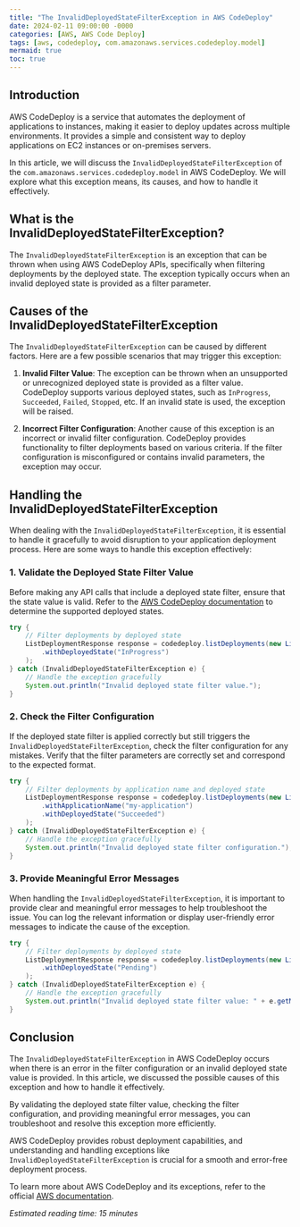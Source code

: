 ```yaml
---
title: "The InvalidDeployedStateFilterException in AWS CodeDeploy"
date: 2024-02-11 09:00:00 -0000
categories: [AWS, AWS Code Deploy]
tags: [aws, codedeploy, com.amazonaws.services.codedeploy.model]
mermaid: true
toc: true
---
```



## Introduction

AWS CodeDeploy is a service that automates the deployment of applications to instances, making it easier to deploy updates across multiple environments. It provides a simple and consistent way to deploy applications on EC2 instances or on-premises servers.

In this article, we will discuss the `InvalidDeployedStateFilterException` of the `com.amazonaws.services.codedeploy.model` in AWS CodeDeploy. We will explore what this exception means, its causes, and how to handle it effectively.

## What is the InvalidDeployedStateFilterException?

The `InvalidDeployedStateFilterException` is an exception that can be thrown when using AWS CodeDeploy APIs, specifically when filtering deployments by the deployed state. The exception typically occurs when an invalid deployed state is provided as a filter parameter.

## Causes of the InvalidDeployedStateFilterException

The `InvalidDeployedStateFilterException` can be caused by different factors. Here are a few possible scenarios that may trigger this exception:

1. **Invalid Filter Value**: The exception can be thrown when an unsupported or unrecognized deployed state is provided as a filter value. CodeDeploy supports various deployed states, such as `InProgress`, `Succeeded`, `Failed`, `Stopped`, etc. If an invalid state is used, the exception will be raised.

2. **Incorrect Filter Configuration**: Another cause of this exception is an incorrect or invalid filter configuration. CodeDeploy provides functionality to filter deployments based on various criteria. If the filter configuration is misconfigured or contains invalid parameters, the exception may occur.

## Handling the InvalidDeployedStateFilterException

When dealing with the `InvalidDeployedStateFilterException`, it is essential to handle it gracefully to avoid disruption to your application deployment process. Here are some ways to handle this exception effectively:

### 1. Validate the Deployed State Filter Value

Before making any API calls that include a deployed state filter, ensure that the state value is valid. Refer to the [AWS CodeDeploy documentation](https://docs.aws.amazon.com/codedeploy/latest/APIReference/API_ListDeployments.html) to determine the supported deployed states.

```java
try {
    // Filter deployments by deployed state
    ListDeploymentResponse response = codedeploy.listDeployments(new ListDeploymentsRequest()
        .withDeployedState("InProgress")
    );
} catch (InvalidDeployedStateFilterException e) {
    // Handle the exception gracefully
    System.out.println("Invalid deployed state filter value.");
}
```

### 2. Check the Filter Configuration

If the deployed state filter is applied correctly but still triggers the `InvalidDeployedStateFilterException`, check the filter configuration for any mistakes. Verify that the filter parameters are correctly set and correspond to the expected format.

```java
try {
    // Filter deployments by application name and deployed state
    ListDeploymentResponse response = codedeploy.listDeployments(new ListDeploymentsRequest()
        .withApplicationName("my-application")
        .withDeployedState("Succeeded")
    );
} catch (InvalidDeployedStateFilterException e) {
    // Handle the exception gracefully
    System.out.println("Invalid deployed state filter configuration.");
}
```

### 3. Provide Meaningful Error Messages

When handling the `InvalidDeployedStateFilterException`, it is important to provide clear and meaningful error messages to help troubleshoot the issue. You can log the relevant information or display user-friendly error messages to indicate the cause of the exception.

```java
try {
    // Filter deployments by deployed state
    ListDeploymentResponse response = codedeploy.listDeployments(new ListDeploymentsRequest()
        .withDeployedState("Pending")
    );
} catch (InvalidDeployedStateFilterException e) {
    // Handle the exception gracefully
    System.out.println("Invalid deployed state filter value: " + e.getMessage());
}
```

## Conclusion

The `InvalidDeployedStateFilterException` in AWS CodeDeploy occurs when there is an error in the filter configuration or an invalid deployed state value is provided. In this article, we discussed the possible causes of this exception and how to handle it effectively.

By validating the deployed state filter value, checking the filter configuration, and providing meaningful error messages, you can troubleshoot and resolve this exception more efficiently.

AWS CodeDeploy provides robust deployment capabilities, and understanding and handling exceptions like `InvalidDeployedStateFilterException` is crucial for a smooth and error-free deployment process.

To learn more about AWS CodeDeploy and its exceptions, refer to the official [AWS documentation](https://aws.amazon.com/codedeploy/).

*Estimated reading time: 15 minutes*